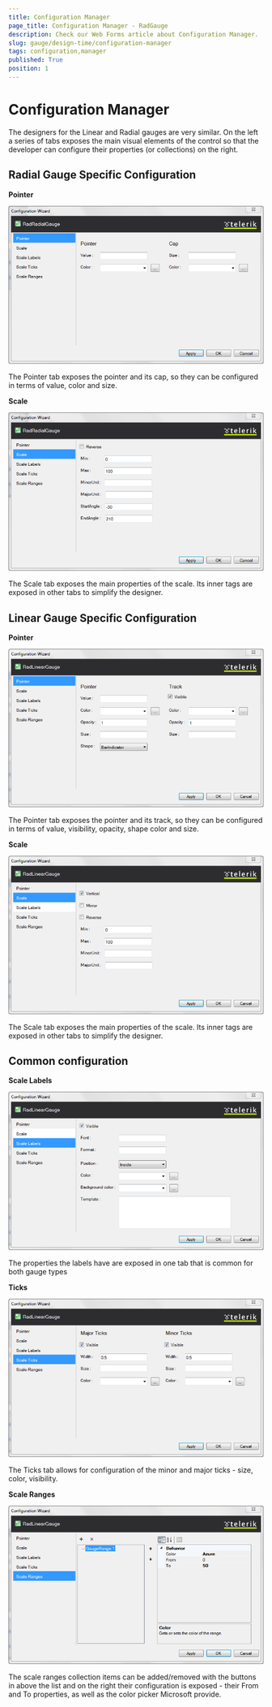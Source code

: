 ```yaml
---
title: Configuration Manager
page_title: Configuration Manager - RadGauge
description: Check our Web Forms article about Configuration Manager.
slug: gauge/design-time/configuration-manager
tags: configuration,manager
published: True
position: 1
---
```


# Configuration Manager

The designers for the Linear and Radial gauges are very similar. On the left a series of tabs exposes the main visual elements of the control so that the developer can configure their properties (or collections) on the right.

## Radial Gauge Specific Configuration

**Pointer**

![gauge-design-time-radial-pointer](images/gauge-design-time-radial-pointer.png)

The Pointer tab exposes the pointer and its cap, so they can be configured in terms of value, color and size.

**Scale**

![gauge-design-time-radial-scale](images/gauge-design-time-radial-scale.png)

The Scale tab exposes the main properties of the scale. Its inner tags are exposed in other tabs to simplify the designer.

## Linear Gauge Specific Configuration

**Pointer**

![gauge-design-time-linear-pointer](images/gauge-design-time-linear-pointer.png)

The Pointer tab exposes the pointer and its track, so they can be configured in terms of value, visibility, opacity, shape color and size.

**Scale**

![gauge-design-time-linear-scale](images/gauge-design-time-linear-scale.png)

The Scale tab exposes the main properties of the scale. Its inner tags are exposed in other tabs to simplify the designer.

## Common configuration

**Scale Labels**

![gauge-design-time-scale-labels](images/gauge-design-time-scale-labels.png)

The properties the labels have are exposed in one tab that is common for both gauge types

**Ticks**

![gauge-design-time-scale-ticks](images/gauge-design-time-scale-ticks.png)

The Ticks tab allows for configuration of the minor and major ticks - size, color, visibility.

**Scale Ranges**

![gauge-design-time-scale-ranges](images/gauge-design-time-scale-ranges.png)

The scale ranges collection items can be added/removed with the buttons in above the list and on the right their configuration is exposed - their From and To properties, as well as the color picker Microsoft provide.

